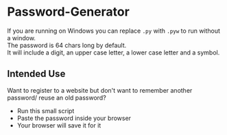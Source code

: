 # Password-Generator
If you are running on Windows you can replace `.py` with `.pyw` to run without a window.  
The password is 64 chars long by default.  
It will include a digit, an upper case letter, a lower case letter and a symbol.  
## Intended Use
Want to register to a website but don't want to remember another password/ reuse an old password?  
* Run this small script
* Paste the password inside your browser
* Your browser will save it for it
